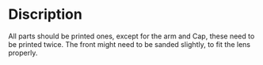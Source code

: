 # Discription

All parts should be printed ones, except for the arm and Cap, these need to be printed twice.
The front might need to be sanded slightly, to fit the lens properly.
